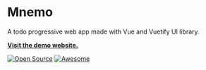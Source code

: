 # Mnemo

A todo progressive web app made with Vue and Vuetify UI library.

[**Visit the demo website.**](https://d2zuxmugggl957.cloudfront.net)<br>

[![Open Source](https://badges.frapsoft.com/os/v1/open-source.svg?v=103)](https://opensource.org/)
[![Awesome](https://cdn.rawgit.com/sindresorhus/awesome/d7305f38d29fed78fa85652e3a63e154dd8e8829/media/badge.svg)](https://github.com/sindresorhus/awesome)  

